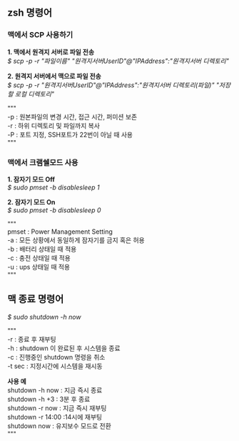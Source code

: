 ## zsh 명령어
### 맥에서 SCP 사용하기
**1. 맥에서 원격지 서버로 파일 전송**  
*$ scp -p -r "파일이름" "원격지서버UserID"@"IPAddress":"원격지서버 디렉토리"*


**2. 원격지 서버에서 맥으로 파일 전송**  
*$ scp -p -r "원격지서버UserID"@"IPAddress":"원격지서버 디렉토리(파일)" "저장할 로컬 디렉토리"*

"""  
-p : 원본파일의 변경 시간, 접근 시간, 퍼미션 보존  
-r : 하위 디렉토리 및 파일까지 복사  
-P : <Port>포트 지정, SSH포트가 22번이 아닐 때 사용  
"""  

### 맥에서 크램쉘모드 사용
**1. 잠자기 모드 Off**  
*$ sudo pmset -b disablesleep 1*  

**2. 잠자기 모드 On**  
*$ sudo pmset -b disablesleep 0*  

"""  
pmset : Power Management Setting  
-a : 모든 상황에서 동일하게 잠자기를 금지 혹은 허용  
-b : 배터리 상태일 때 적용  
-c : 충전 상태일 때 적용  
-u : ups 상태일 때 적용  
"""

## 맥 종료 명령어  
*$ sudo shutdown -h now*  

"""  
-r : 종료 후 재부팅  
-h : shutdown 이 완료된 후 시스템을 종료  
-c : 진행중인 shutdown 명령을 취소  
-t sec : 지정시간에 시스템을 재시동  

**사용 예**  
shutdown -h now : 지금 즉시 종료  
shutdown -h +3 : 3분 후 종료  
shutdown -r now : 지금 즉시 재부팅  
shutdown -r 14:00 :14시에 재부팅  
shutdown now : 유지보수 모드로 전환  
"""